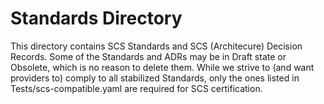 # Standards Directory

This directory contains SCS Standards and SCS (Architecure) Decision Records.
Some of the Standards and ADRs may be in Draft state or Obsolete, which is
no reason to delete them.
While we strive to (and want providers to) comply to all stabilized Standards,
only the ones listed in Tests/scs-compatible.yaml are required for SCS
certification.
